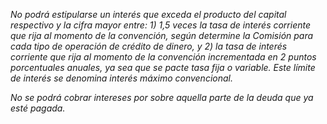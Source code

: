 *No podrá estipularse un interés que exceda el producto del capital respectivo y la cifra mayor entre: 1) 1,5 veces la tasa de interés corriente que rija al momento de la convención, según determine la Comisión para cada tipo de operación de crédito de dinero, y 2) la tasa de interés corriente que rija al momento de la convención incrementada en 2 puntos porcentuales anuales, ya sea que se pacte tasa fija o variable. Este límite de interés se denomina interés máximo convencional.*

*No se podrá cobrar intereses por sobre aquella parte de la deuda que ya esté pagada.*